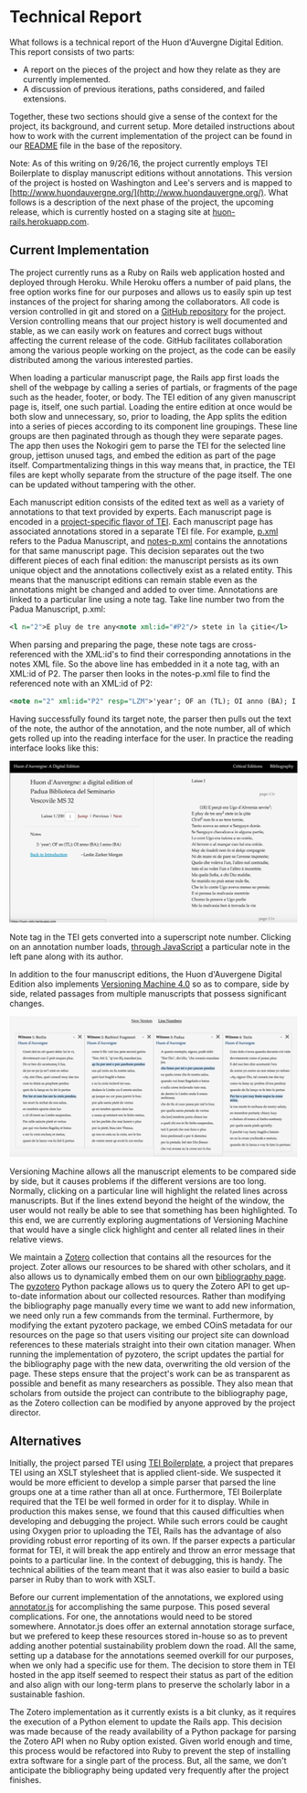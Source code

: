 # Technical Report

What follows is a technical report of the Huon d'Auvergne Digital Edition. This report consists of two parts:

* A report on the pieces of the project and how they relate as they are currently implemented.
* A discussion of previous iterations, paths considered, and failed extensions.

Together, these two sections should give a sense of the context for the project, its background, and current setup. More detailed instructions about how to work with the current implementation of the project can be found in our [README](https://github.com/wludh/huon_rails/blob/master/README.rdoc) file in the base of the repository.

Note: As of this writing on 9/26/16, the project currently employs TEI Boilerplate to display manuscript editions without annotations. This version of the project is hosted on Washington and Lee's servers and is mapped to [http://www.huondauvergne.org/](http://www.huondauvergne.org/). What follows is a description of the next phase of the project, the upcoming release, which is currently hosted on a staging site at [huon-rails.herokuapp.com](https://huon-rails.herokuapp.com).

## Current Implementation

The project currently runs as a Ruby on Rails web application hosted and deployed through Heroku. While Heroku offers a number of paid plans, the free option works fine for our purposes and allows us to easily spin up test instances of the project for sharing among the collaborators. All code is version controlled in git and stored on a [GitHub repository](https://github.com/wludh/huon_rails/) for the project. Version controlling means that our project history is well documented and stable, as we can easily work on features and correct bugs without affecting the current release of the code. GitHub facilitates collaboration among the various people working on the project, as the code can be easily distributed among the various interested parties.

When loading a particular manuscript page, the Rails app first loads the shell of the webpage by calling a series of partials, or fragments of the page such as the header, footer, or body. The TEI edition of any given manuscript page is, itself, one such partial. Loading the entire edition at once would be both slow and unnecessary, so, prior to loading, the App splits the edition into a series of pieces according to its component line groupings. These line groups are then paginated through as though they were separate pages. The app then uses the Nokogiri gem to parse the TEI for the selected line group, jettison unused tags, and embed the edition as part of the page itself. Compartmentalizing things in this way means that, in practice, the TEI files are kept wholly separate from the structure of the page itself. The one can be updated without tampering with the other.

Each manuscript edition consists of the edited text as well as a variety of annotations to that text provided by experts. Each manuscript page is encoded in a [project-specific flavor of TEI](https://docs.google.com/document/d/1VnJdHR_ny91dijSDzgDZKx79sq6fkVrp4nyMkvJ6Fnw/edit). Each manuscript page has associated annotations stored in a separate TEI file. For example, [p.xml](https://github.com/wludh/huon_rails/blob/master/lib/assets/p.xml) refers to the Padua Manuscript, and [notes-p.xml](https://github.com/wludh/huon_rails/blob/master/lib/assets/notes-p.xml) contains the annotations for that same manuscript page. This decision separates out the two different pieces of each final edition: the manuscript persists as its own unique object and the annotations collectively exist as a related entity. This means that the manuscript editions can remain stable even as the annotations might be changed and added to over time. Annotations are linked to a particular line using a note tag. Take line number two from the Padua Manuscript, p.xml:

```XML
<l n="2">E pluy de tre any<note xml:id="#P2"/> stete in la çitie</l>
```
When parsing and preparing the page, these note tags are cross-referenced with the XML:id's to find their corresponding annotations in the notes XML file. So the above line has embedded in it a note tag, with an XML:id of P2. The parser then looks in the notes-p.xml file to find the referenced note with an XML:id of P2:

```XML
<note n="2" xml:id="P2" resp="LZM">'year'; OF an (TL); OI anno (BA); I anno (BA)</note>
```

Having successfully found its target note, the parser then pulls out the text of the note, the author of the annotation, and the note number, all of which gets rolled up into the reading interface for the user. In practice the reading interface looks like this:

![huon reading interface annotations example](/app/assets/images/huon-interface.png)

Note tag in the TEI gets converted into a superscript note number. Clicking on an annotation number loads, [through JavaScript](https://github.com/wludh/huon_rails/blob/master/app/assets/javascripts/sitewide/browse.js) a particular note in the left pane along with its author.

In addition to the four manuscript editions, the Huon d'Auvergene Digital Edition also implements [Versioning Machine 4.0](http://v-machine.org/) so as to compare, side by side, related passages from multiple manuscripts that possess significant changes.

![versioning machine interface](/app/assets/images/versioning-machine.png)

Versioning Machine allows all the manuscript elements to be compared side by side, but it causes problems if the different versions are too long. Normally, clicking on a particular line will highlight the related lines across manuscripts. But if the lines extend beyond the height of the window, the user would not really be able to see that something has been highlighted. To this end, we are currently exploring augmentations of Versioning Machine that would have a single click highlight and center all related lines in their relative views.

We maintain a [Zotero](https://zotero.org) collection that contains all the resources for the project. Zoter allows our resources to be shared with other scholars, and it also allows us to dynamically embed them on our own [bibliography page](https://huon-rails.herokuapp.com/bibliography). The [pyzotero](https://github.com/urschrei/pyzotero) Python package allows us to query the Zotero API to get up-to-date information about our collected resources. Rather than modifying the bibliography page manually every time we want to add new information, we need only run a few commands from the terminal. Furthermore, by modifying the extant pyzotero package, we embed COinS metadata for our resources on the page so that users visiting our project site can download references to these materials straight into their own citation manager. When running the implementation of pyzotero, the script updates the partial for the bibliography page with the new data, overwriting the old version of the page. These steps ensure that the project's work can be as transparent as possible and benefit as many researchers as possible. They also mean that scholars from outside the project can contribute to the bibliography page, as the Zotero collection can be modified by anyone approved by the project director.

## Alternatives

Initially, the project parsed TEI using [TEI Boilerplate](http://dcl.ils.indiana.edu/teibp/), a project that prepares TEI using an XSLT stylesheet that is applied client-side. We suspected it would be more efficient to develop a simple parser that parsed the line groups one at a time rather than all at once. Furthermore, TEI Boilerplate required that the TEI be well formed in order for it to display. While in production this makes sense, we found that this caused difficulties when developing and debugging the project. While such errors could be caught using Oxygen prior to uploading the TEI, Rails has the advantage of also providing robust error reporting of its own. If the parser expects a particular format for TEI, it will break the app entirely and throw an error message that points to a particular line. In the context of debugging, this is handy. The technical abilities of the team meant that it was also easier to build a basic parser in Ruby than to work with XSLT.

Before our current implementation of the annotations, we explored using [annotator.js](http://annotatorjs.org/) for accomplishing the same purpose. This posed several complications. For one, the annotations would need to be stored somewhere.  Annotator.js does offer an external annotation storage surface, but we prefered to keep these resources stored in-house so as to prevent adding another potential sustainability problem down the road. All the same, setting up a database for the annotations seemed overkill for our purposes, when we only had a specific use for them. The decision to store them in TEI hosted in the app itself seemed to respect their status as part of the edition and also align with our long-term plans to preserve the scholarly labor in a sustainable fashion.

The Zotero implementation as it currently exists is a bit clunky, as it requires the execution of a Python element to update the Rails app. This decision was made because of the ready availability of a Python package for parsing the Zotero API when no Ruby option existed. Given world enough and time, this process would be refactored into Ruby to prevent the step of installing extra software for a single part of the process. But, all the same, we don't anticipate the bibliography being updated very frequently after the project finishes.